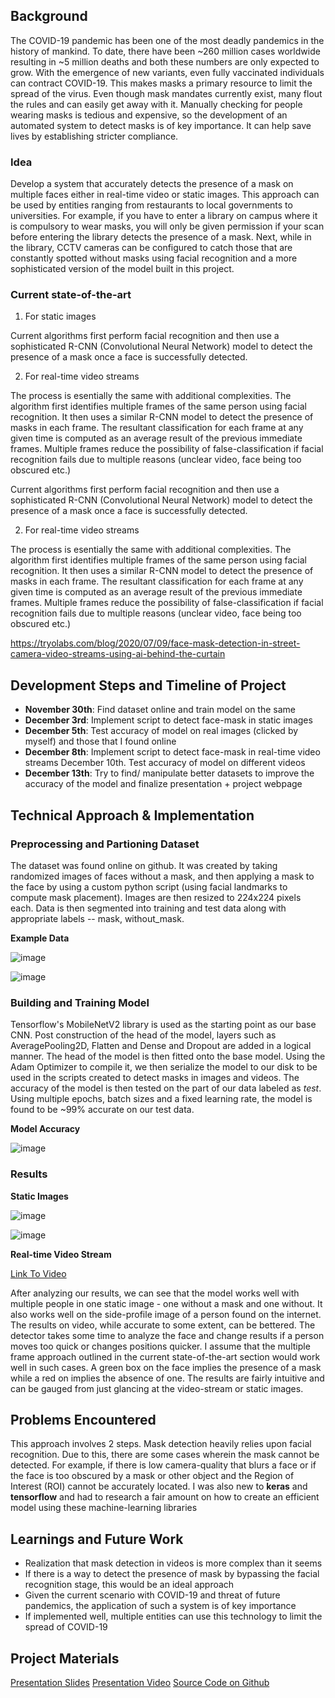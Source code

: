## Background

The COVID-19 pandemic has been one of the most deadly pandemics in the history of mankind. To date, there have been ~260 million cases worldwide resulting in ~5 million deaths and both these numbers are only expected to grow. With the emergence of new variants, even fully vaccinated individuals can contract COVID-19. This makes masks a primary resource to limit the spread of the virus. Even though mask mandates currently exist, many flout the rules and can easily get away with it. Manually checking for people wearing masks is tedious and expensive, so the development of an automated system to detect masks is of key importance. It can help save lives by establishing stricter compliance. 

### Idea

Develop a system that accurately detects the presence of a mask on multiple faces either in real-time video or static images. This approach can be used by entities ranging from restaurants to local governments to universities. For example, if you have to enter a library on campus where it is compulsory to wear masks, you will only be given permission if your scan before entering the library detects the presence of a mask. Next, while in the library, CCTV cameras can be configured to catch those that are constantly spotted without masks using facial recognition and a more sophisticated version of the model built in this project. 

### Current state-of-the-art

1. For static images

Current algorithms first perform facial recognition and then use a sophisticated R-CNN (Convolutional Neural Network) model to detect the presence of a mask once a face is successfully detected. 

2. For real-time video streams

The process is esentially the same with additional complexities. The algorithm first identifies multiple frames of the same person using facial recognition. It then uses a similar R-CNN model to detect the presence of masks in each frame. The resultant classification for each frame at any given time is computed as an average result of the previous immediate frames. Multiple frames reduce the possibility of false-classification if facial recognition fails due to multiple reasons (unclear video, face being too obscured etc.)

Current algorithms first perform facial recognition and then use a sophisticated R-CNN (Convolutional Neural Network) model to detect the presence of a mask once a face is successfully detected. 

2. For real-time video streams

The process is esentially the same with additional complexities. The algorithm first identifies multiple frames of the same person using facial recognition. It then uses a similar R-CNN model to detect the presence of masks in each frame. The resultant classification for each frame at any given time is computed as an average result of the previous immediate frames. Multiple frames reduce the possibility of false-classification if facial recognition fails due to multiple reasons (unclear video, face being too obscured etc.)

https://tryolabs.com/blog/2020/07/09/face-mask-detection-in-street-camera-video-streams-using-ai-behind-the-curtain

## Development Steps and Timeline of Project

- **November 30th**: Find dataset online and train model on the same
- **December 3rd**: Implement script to detect face-mask in static images
- **December 5th**: Test accuracy of model on real images (clicked by myself) and those that I found online
- **December 8th**: Implement script to detect face-mask in real-time video streams December 10th. Test accuracy of model on different videos
- **December 13th**: Try to find/ manipulate better datasets to improve the accuracy of the model and finalize presentation + project webpage

## Technical Approach & Implementation

### Preprocessing and Partioning Dataset

The dataset was found online on github. It was created by taking randomized images of faces without a mask, and then applying a mask to the face by using a custom python script (using facial landmarks to compute mask placement).
Images are then resized to 224x224 pixels each. Data is then segmented into training and test data along with appropriate labels -- mask, without_mask. 

**Example Data** 

![image](https://user-images.githubusercontent.com/47380917/146492299-ded2f308-19ab-438b-a702-f93451638965.png)

![image](https://user-images.githubusercontent.com/47380917/146492321-e953f5dd-eaf3-4259-a001-73810475651e.png)

### Building and Training Model

Tensorflow's MobileNetV2 library is used as the starting point as our base CNN. Post construction of the head of the model, layers such as AveragePooling2D, Flatten and Dense and Dropout are added in a logical manner. The head of the model is then fitted onto the base model. Using the Adam Optimizer to compile it, we then serialize the model to our disk to be used in the scripts created to detect masks in images and videos. 
The accuracy of the model is then tested on the part of our data labeled as _test_. Using multiple epochs, batch sizes and a fixed learning rate, the model is found to be ~99% accurate on our test data. 

**Model Accuracy**

![image](https://user-images.githubusercontent.com/47380917/146493010-22ed9f22-0995-4d53-bf37-82e62d5eab95.png)

### Results

**Static Images**

![image](https://user-images.githubusercontent.com/47380917/146493439-ff2fbc8a-dd2c-4faf-8076-53dcecfb773f.png)

![image](https://user-images.githubusercontent.com/47380917/146493443-212ebc70-861d-47ea-96f2-04af0fe9a664.png)

**Real-time Video Stream**

[Link To Video](https://drive.google.com/file/d/19-0osIFTxZilyt6LqVfiZTmvJ4zos2bs/view)

After analyzing our results, we can see that the model works well with multiple people in one static image - one without a mask and one without. It also works well on the side-profile image of a person found on the internet. The results on video, while accurate to some extent, can be bettered. The detector takes some time to analyze the face and change results if a person moves too quick or changes positions quicker. I assume that the multiple frame approach outlined in the current state-of-the-art section would work well in such cases. A green box on the face implies the presence of a mask while a red on implies the absence of one. The results are fairly intuitive and can be gauged from just glancing at the video-stream or static images. 

## Problems Encountered

This approach involves 2 steps. Mask detection heavily relies upon facial recognition. Due to this, there are some cases wherein the mask cannot be detected. For example, if there is low camera-quality that blurs a face or if the face is too obscured by a mask or other object and the Region of Interest (ROI) cannot be accurately located. I was also new to **keras** and **tensorflow** and had to research a fair amount on how to create an efficient model using these machine-learning libraries

## Learnings and Future Work

- Realization that mask detection in videos is more complex than it seems
- If there is a way to detect the presence of mask by bypassing the facial recognition stage, this would be an ideal approach
- Given the current scenario with COVID-19 and threat of future pandemics, the application of such a system is of key importance
- If implemented well, multiple entities can use this technology to limit the spread of COVID-19

## Project Materials

[Presentation Slides](https://docs.google.com/presentation/d/1tHrjfLkF4Yh1GGjKZIgwefWncm7stNi3qUd1Km8lJpM/edit?usp=sharing)
[Presentation Video]()
[Source Code on Github]()
